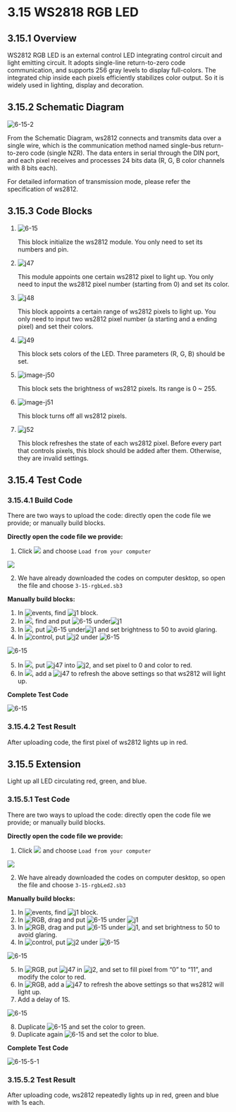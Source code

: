 # 3.15 WS2818 RGB LED

## 3.15.1 Overview

WS2812 RGB LED is an external control LED integrating control circuit and light emitting circuit. It adopts single-line return-to-zero code communication, and supports 256 gray levels to display full-colors. The integrated chip inside each pixels efficiently stabilizes color output. So it is widely used in lighting, display and decoration.

##  3.15.2 Schematic Diagram

![6-15-2](./media/6-15-2.png)

From the Schematic Diagram, ws2812 connects and transmits data over a single wire, which is the communication method named single-bus return-to-zero code (single NZR). The data enters in serial through the DIN port, and each pixel receives and processes 24 bits data (R, G, B color channels with 8 bits each). 

For detailed information of transmission mode, please refer the specification of ws2812.

## 3.15.3 Code Blocks

1. ![6-15](./media/j46.png) 

   This block initialize the ws2812 module. You only need to set its numbers and pin.

2. ![j47](./media/j47.png) 

   This module appoints one certain ws2812 pixel to light up. You only need to input the ws2812 pixel number (starting from 0) and set its color.

3. ![j48](./media/j48.png) 

   This block appoints a certain range of ws2812 pixels to light up. You only need to input two ws2812 pixel number (a starting and a ending pixel)  and set their colors.

4. ![j49](./media/j49.png) 

   This block sets colors of the LED. Three parameters (R, G, B) should be set. 

5. ![image-j50](./media/j50.png) 

   This block sets the brightness of ws2812 pixels. Its range is 0 ~ 255.

6. ![image-j51](./media/j51.png) 

   This block turns off all ws2812 pixels.

7. ![j52](./media/j52.png) 

   This block refreshes the state of each ws2812 pixel. Before every part that controls pixels, this block should be added after them. Otherwise, they are invalid settings.

## 3.15.4 Test Code

### 3.15.4.1 Build Code

There are two ways to upload the code: directly open the code file we provide; or manually build blocks.

**Directly open the code file we provide:**

1. Click ![](./media/j68.png) and choose `Load from your computer`

![](./media/j67.png)

2. We have already downloaded the codes on computer desktop, so open the file and choose `3-15-rgbLed.sb3`

**Manually build blocks:**

1. In ![events](./media/events.png), find ![j1](./media/j1.png) block.
2. In ![](./media/RGB.png), find and put ![6-15](./media/j46.png) under![j1](./media/j1.png)
3. In ![](./media/RGB.png), put ![6-15](./media/j50.png) under![j1](./media/j46.png) and set brightness to 50 to avoid glaring.
4. In ![control](./media/control.png), put ![j2](./media/j2.png) under ![6-15](./media/j50.png)

![6-15](./media/6-15-4-1-1.png)

5. In ![](./media/RGB.png), put ![j47](./media/j47.png) into ![j2](./media/j2.png), and set pixel to 0 and color to red. 
6. In ![](./media/RGB.png), add a ![j47](./media/j52.png) to refresh the above settings so that ws2812 will light up.

**Complete Test Code**

![6-15](./media/6-15-4-1-2.png)

### 3.15.4.2 Test Result

After uploading code, the first pixel of ws2812 lights up in red.

##  3.15.5 Extension

Light up all LED circulating red, green, and blue.

### 3.15.5.1 Test Code

There are two ways to upload the code: directly open the code file we provide; or manually build blocks.

**Directly open the code file we provide:**

1. Click ![](./media/j68.png) and choose `Load from your computer`

![](./media/j67.png)

2. We have already downloaded the codes on computer desktop, so open the file and choose `3-15-rgbLed2.sb3`

**Manually build blocks:**

1. In ![events](./media/events.png), find ![j1](./media/j1.png) block.
2. In ![RGB](./media/RGB.png), drag and put ![6-15](./media/j46.png) under ![j1](./media/j1.png)
3. In ![RGB](./media/RGB.png), drag and put ![6-15](./media/j50.png) under ![j1](./media/j46.png), and set brightness to 50 to avoid glaring.
4. In ![control](./media/control.png), put ![j2](./media/j2.png) under ![6-15](./media/j50.png)

![6-15](./media/6-15-4-1-1.png)

5. In ![RGB](./media/RGB.png), put ![j47](./media/j48.png) in ![j2](./media/j2.png), and set to fill pixel from “0” to “11”, and modify the color to red.
6. In ![RGB](./media/RGB.png), add a ![j47](./media/j52.png) to refresh the above settings so that ws2812 will light up.
7. Add a delay of 1S.

![6-15](./media/6-15-5-1-1.png)

8. Duplicate ![6-15](./media/6-15-5-1-2.png) and set the color to green.
9. Duplicate again ![6-15](./media/6-15-5-1-3.png) and set the color to blue. 

**Complete Test Code**

![6-15-5-1](./media/6-15-5-1.png)

### 3.15.5.2 Test Result

After uploading code, ws2812 repeatedly lights up in red, green and blue with 1s each.